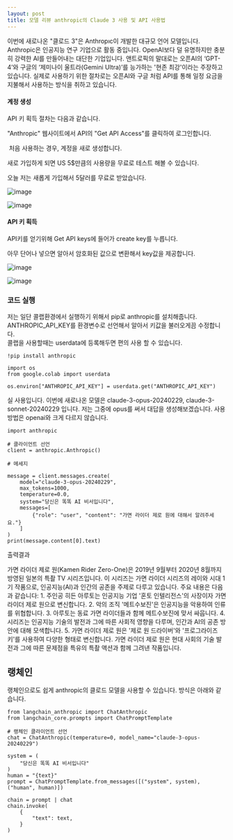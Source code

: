 ```yaml
---
layout: post
title: 모델 리뷰 anthropic의 Claude 3 사용 및 API 사용법
---
```


이번에 새로나온 "클로드 3"은 Anthropıc이 개발한 대규모 언어 모델입니다.
Anthropic은 인공지능 연구 기업으로 활동 중입니다. OpenAI보다 덜 유명하지만 충분히 강력한 AI를 만들어내는 대단한 기업입니다.
앤트로픽의 말대로는 오픈AI의 ‘GPT-4’와 구글의 ‘제미나이 울트라(Gemini Ultra)’를 능가하는 '현존 최강'이라는 주장하고 있습니다.
실제로 사용하기 위한 절차로는 오픈AI와 구글 처럼 API를 통해 일정 요금을 지불해서 사용하는 방식을 취하고 있습니다. 




#### **계정 생성**

API 키 획득 절차는 다음과 같습니다.

"Anthropic" 웹사이트에서 API의 "Get API Access"를 클릭하여 로그인합니다.

 처음 사용하는 경우, 계정을 새로 생성합니다.

새로 가입하게 되면 US 5$만큼의 사용량을 무료로 테스트 해볼 수 있습니다.

오늘 저는 새롭게 가입해서 5달러를 무료로 받았습니다.

![image](https://img1.daumcdn.net/thumb/R1280x0/?scode=mtistory2&fname=https%3A%2F%2Fblog.kakaocdn.net%2Fdn%2Fb9uEj0%2FbtsFyu8JC9e%2FkLlB9b38PcWbvKLxiBpI70%2Fimg.png)


![image](https://img1.daumcdn.net/thumb/R1280x0/?scode=mtistory2&fname=https%3A%2F%2Fblog.kakaocdn.net%2Fdn%2F2JwCW%2FbtsFBbfZCk8%2FaJMdxOqnr4cfpBGk5a9wq1%2Fimg.png)


#### **API 키 획득**

API키를 얻기위해 Get API keys에 들어가 create key를 누릅니다.

아무 단어나 넣으면 알아서 암호화된 값으로 변환해서 key값을 제공합니다.

![image](https://img1.daumcdn.net/thumb/R1280x0/?scode=mtistory2&fname=https%3A%2F%2Fblog.kakaocdn.net%2Fdn%2FQslXt%2FbtsFAveJRJl%2FwGZOwBfEKN3yRzfJ7OgQj1%2Fimg.png)

![image](https://img1.daumcdn.net/thumb/R1280x0/?scode=mtistory2&fname=https%3A%2F%2Fblog.kakaocdn.net%2Fdn%2FBncUc%2FbtsFzedpjzu%2FXhybDKxLD1TkehtdKpApHK%2Fimg.png)


### **코드 실행**

저는 일단 콜랩환경에서 실행하기 위해서 pip로 anthropic를 설치해줍니다.  
ANTHROPIC\_API\_KEY를 환경변수로 선언해서 알아서 키값을 불러오게끔 수정합니다.  
콜랩을 사용할때는 userdata에 등록해두면 편의 사용 할 수 있습니다.

```
!pip install anthropic
```

```
import os
from google.colab import userdata

os.environ["ANTHROPIC_API_KEY"] = userdata.get("ANTHROPIC_API_KEY")
```

실 사용입니다. 이번에 새로나온 모델은 claude-3-opus-20240229, claude-3-sonnet-20240229 입니다. 저는 그중에 opus를 써서 대답을 생성해보겠습니다. 사용방법은 openai와 크게 다르지 않습니다.

```
import anthropic

# 클라이언트 선언
client = anthropic.Anthropic()

# 메세지

message = client.messages.create(
    model="claude-3-opus-20240229",
    max_tokens=1000,
    temperature=0.0,
    system="당신은 똑똑 AI 비서입니다",
    messages=[
        {"role": "user", "content": "가면 라이더 제로 원에 대해서 알려주세요."}
    ]
)
print(message.content[0].text)
```
출력결과

가면 라이더 제로 원(Kamen Rider Zero-One)은 2019년 9월부터 2020년 8월까지 방영된 일본의 특촬 TV 시리즈입니다. 이 시리즈는 가면 라이더 시리즈의 레이와 시대 1기 작품으로, 인공지능(AI)과 인간의 공존을 주제로 다루고 있습니다. 주요 내용은 다음과 같습니다: 1. 주인공 히든 아루토는 인공지능 기업 '혼토 인텔리전스'의 사장이자 가면 라이더 제로 원으로 변신합니다. 2. 악의 조직 '메트수보진'은 인공지능을 악용하여 인류를 위협합니다. 3. 아루토는 동료 가면 라이더들과 함께 메트수보진에 맞서 싸웁니다. 4. 시리즈는 인공지능 기술의 발전과 그에 따른 사회적 영향을 다루며, 인간과 AI의 공존 방안에 대해 모색합니다. 5. 가면 라이더 제로 원은 '제로 원 드라이버'와 '프로그라이즈 키'를 사용하여 다양한 형태로 변신합니다. 가면 라이더 제로 원은 현대 사회의 기술 발전과 그에 따른 문제점을 특유의 특촬 액션과 함께 그려낸 작품입니다.

## 랭체인
랭체인으로도 쉽게 anthropic의 클로드 모델을 사용할 수 있습니다. 
방식은 아래와 같습니다. 
```
from langchain_anthropic import ChatAnthropic
from langchain_core.prompts import ChatPromptTemplate
 
# 랭체인 클라이언트 선언
chat = ChatAnthropic(temperature=0, model_name="claude-3-opus-20240229")
 
system = (
    "당신은 똑똑 AI 비서입니다"
)
human = "{text}"
prompt = ChatPromptTemplate.from_messages([("system", system), ("human", human)])
 
chain = prompt | chat
chain.invoke(
    {
        "text": text,
    }
)
```
